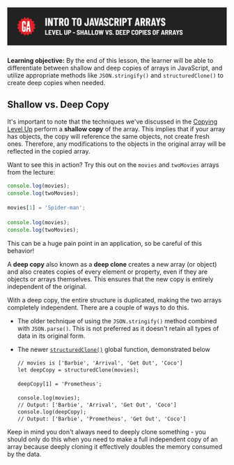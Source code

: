 # ![Intro to JavaScript Arrays - Level Up - Shallow vs. Deep Copies of Arrays](./assets/hero-shallow-vs-deep-copies.png)

**Learning objective:** By the end of this lesson, the learner will be able to differentiate between shallow and deep copies of arrays in JavaScript, and utilize appropriate methods like `JSON.stringify()` and `structuredClone()` to create deep copies when needed.

## Shallow vs. Deep Copy

It's important to note that the techniques we've discussed in the [Copying Level Up](./copying.md) perform a **shallow copy** of the array. This implies that if your array has objects, the copy will reference the same objects, not create fresh ones. Therefore, any modifications to the objects in the original array will be reflected in the copied array.

Want to see this in action? Try this out on the `movies` and `twoMovies` arrays from the lecture:

```js
console.log(movies);
console.log(twoMovies);

movies[1] = 'Spider-man';

console.log(movies);
console.log(twoMovies);
```

  This can be a huge pain point in an application, so be careful of this behavior!

A **deep copy** also known as a **deep clone** creates a new array (or object) and also creates copies of every element or property, even if they are objects or arrays themselves. This ensures that the new copy is entirely independent of the original.

With a deep copy, the entire structure is duplicated, making the two arrays completely independent. There are a couple of ways to do this.

- The older technique of using the `JSON.stringify()` method combined with `JSON.parse()`. This is not preferred as it doesn't retain all types of data in its original form.
- The newer [`structuredClone()`](https://developer.mozilla.org/en-US/docs/Web/API/structuredClone) global function, demonstrated below

  ```JS
  // movies is ['Barbie', 'Arrival', 'Get Out', 'Coco']
  let deepCopy = structuredClone(movies);

  deepCopy[1] = 'Prometheus';

  console.log(movies);      
  // Output: ['Barbie', 'Arrival', 'Get Out', 'Coco']
  console.log(deepCopy);
  // Output: ['Barbie', 'Prometheus', 'Get Out', 'Coco']
  ```

Keep in mind you don't always need to deeply clone something - you should only do this when you need to make a full independent copy of an array because deeply cloning it effectively doubles the memory consumed by the data.
